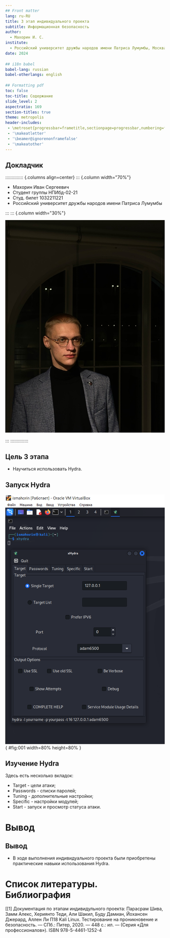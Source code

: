 ```yaml
---
## Front matter
lang: ru-RU
title: 3 этап индивидуального проекта
subtitle: Информационная безопасность
author:
  - Махорин И. С.
institute:
  - Российский университет дружбы народов имени Патриса Лумумбы, Москва, Россия
date: 2024

## i18n babel
babel-lang: russian
babel-otherlangs: english

## Formatting pdf
toc: false
toc-title: Содержание
slide_level: 2
aspectratio: 169
section-titles: true
theme: metropolis
header-includes:
 - \metroset{progressbar=frametitle,sectionpage=progressbar,numbering=fraction}
 - '\makeatletter'
 - '\beamer@ignorenonframefalse'
 - '\makeatother'
---
```


## Докладчик

:::::::::::::: {.columns align=center}
::: {.column width="70%"}

  * Махорин Иван Сергеевич
  * Студент группы НПИбд-02-21
  * Студ. билет 1032211221
  * Российский университет дружбы народов имени Патриса Лумумбы

:::
::: {.column width="30%"}

![](./image/0.jpg)

:::
::::::::::::::


## Цель 3 этапа

- Научиться использовать Hydra.

## Запуск Hydra

![Запуск Hydra](image/1.png){ #fig:001 width=80% height=80% }

## Изучение Hydra

Здесь есть несколько вкладок:

- Target - цели атаки;
- Passwords - списки паролей;
- Tuning - дополнительные настройки;
- Specific - настройки модулей;
- Start - запуск и просмотр статуса атаки.

# Вывод

## Вывод

- В ходе выполнения индивидуального проекта были приобретены практические навыки использования Hydra.

# Список литературы. Библиография

[[1] Документация по этапам индивидульного проекта:  Парасрам Шива, Замм Алекс, Хериянто Теди, Али Шакил, Буду Дамиан,
Йохансен Джерард, Аллен Ли П18 Kali Linux. Тестирование на проникновение и безопасность. — СПб.: Питер, 2020. — 448 с.:
ил. — (Серия «Для профессионалов»). ISBN 978-5-4461-1252-4